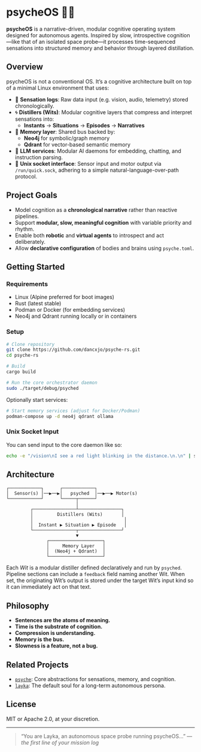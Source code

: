 # psycheOS 🧠🚀

**psycheOS** is a narrative-driven, modular cognitive operating system designed for autonomous agents. Inspired by slow, introspective cognition—like that of an isolated space probe—it processes time-sequenced sensations into structured memory and behavior through layered distillation.

## Overview

psycheOS is not a conventional OS. It’s a cognitive architecture built on top of a minimal Linux environment that uses:

- 🧱 **Sensation logs**: Raw data input (e.g. vision, audio, telemetry) stored chronologically.
- 🌀 **Distillers (Wits)**: Modular cognitive layers that compress and interpret sensations into:
  - **Instants** → **Situations** → **Episodes** → **Narratives**
- 🧬 **Memory layer**: Shared bus backed by:
  - **Neo4j** for symbolic/graph memory
  - **Qdrant** for vector-based semantic memory
- 💬 **LLM services**: Modular AI daemons for embedding, chatting, and instruction parsing.
- 🔌 **Unix socket interface**: Sensor input and motor output via `/run/quick.sock`, adhering to a simple natural-language-over-path protocol.

## Project Goals

- Model cognition as a **chronological narrative** rather than reactive pipelines.
- Support **modular, slow, meaningful cognition** with variable priority and rhythm.
- Enable both **robotic** and **virtual agents** to introspect and act deliberately.
- Allow **declarative configuration** of bodies and brains using `psyche.toml`.

## Getting Started

### Requirements

- Linux (Alpine preferred for boot images)
- Rust (latest stable)
- Podman or Docker (for embedding services)
- Neo4j and Qdrant running locally or in containers

### Setup

```bash
# Clone repository
git clone https://github.com/dancxjo/psyche-rs.git
cd psyche-rs

# Build
cargo build

# Run the core orchestrator daemon
sudo ./target/debug/psyched
````

Optionally start services:

```bash
# Start memory services (adjust for Docker/Podman)
podman-compose up -d neo4j qdrant ollama
```

### Unix Socket Input

You can send input to the core daemon like so:

```bash
echo -e "/vision\nI see a red light blinking in the distance.\n.\n" | socat - UNIX-CONNECT:/run/quick.sock
```

## Architecture

```
┌────────────┐      ┌────────────┐
│  Sensor(s) │──▶──▶│   psyched  │──▶──▶ Motor(s)
└────────────┘      └─────┬──────┘
                          │
         ┌────────────────┴────────────────┐
         │         Distillers (Wits)       │
         │                                  │
         │  Instant ▶ Situation ▶ Episode   │
         └────────────────┬────────────────┘
                          ▼
               ┌────────────────────┐
               │     Memory Layer   │
               │  (Neo4j + Qdrant)  │
               └────────────────────┘
```

Each *Wit* is a modular distiller defined declaratively and run by `psyched`.
Pipeline sections can include a `feedback` field naming another Wit. When set,
the originating Wit’s output is stored under the target Wit’s input kind so it
can immediately act on that text.

## Philosophy

* **Sentences are the atoms of meaning.**
* **Time is the substrate of cognition.**
* **Compression is understanding.**
* **Memory is the bus.**
* **Slowness is a feature, not a bug.**

## Related Projects

* [`psyche`](./psyche): Core abstractions for sensations, memory, and cognition.
* [`layka`](./soul): The default soul for a long-term autonomous persona.

## License

MIT or Apache 2.0, at your discretion.

---

> “You are Layka, an autonomous space probe running psycheOS…”
> — *the first line of your mission log*

